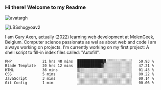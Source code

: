 ### Hi there! Welcome to my Readme 
![avatargh](https://user-images.githubusercontent.com/22075644/164934471-9e8af8ff-56fa-42c4-8061-5c7410433886.png)

![LBSshugyoav2](https://user-images.githubusercontent.com/22075644/164934218-25b846e8-bf56-4a0e-bd88-ab444310d7a8.png)



I am Gary Axen, actually (2022) learning web development at MolenGeek, Belgium.
Computer science passionate as wel as about web and code i am always working on projects.
I'm currently working on my first project: A shell script to fill-in index files called: "Autofill". 
<!--START_SECTION:waka-->

```text
PHP              21 hrs 48 mins  ████████████▓░░░░░░░░░░░░   50.93 %
Blade Template   20 hrs 12 mins  ███████████▓░░░░░░░░░░░░░   47.21 %
HTML             36 mins         ▒░░░░░░░░░░░░░░░░░░░░░░░░   01.43 %
CSS              5 mins          ░░░░░░░░░░░░░░░░░░░░░░░░░   00.22 %
JavaScript       3 mins          ░░░░░░░░░░░░░░░░░░░░░░░░░   00.14 %
Git Config       1 min           ░░░░░░░░░░░░░░░░░░░░░░░░░   00.06 %
```

<!--END_SECTION:waka-->

<!--
**LeBigSky/LebigSky** is a ✨ _special_ ✨ repository because its `README.md` (this file) appears on your GitHub profile.


as to get you started:

- 🔭 I’m currently working on ...
- 🌱 I’m currently learning ...
- 👯 I’m looking to collaborate on ...
- 🤔 I’m looking for help with ...
- 💬 Ask me about ...
- 📫 How to reach me: ...
- 😄 Pronouns: ...
- ⚡ Fun fact: ...
-->
